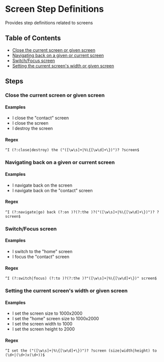 # Screen Step Definitions

Provides step definitions related to screens



## Table of Contents

- [Close the current screen or given screen](#Close-the-current-screen-or-given-screen)
- [Navigating back on a given or current screen](#Navigating-back-on-a-given-or-current-screen)
- [Switch/Focus screen](#Switch/Focus-screen)
- [Setting the current screen's width or given screen](#Setting-the-current-screen's-width-or-given-screen)

## Steps 



### Close the current screen or given screen

#### Examples

- I close the "contact" screen
- I close the screen
- I destroy the screen


#### Regex

```^I (?:close|destroy) the ("([\w\s]+|%\{[\w\d]+\})")? ?screen$```




### Navigating back on a given or current screen

#### Examples

- I navigate back on the screen
- I navigate back on the "contact" screen


#### Regex

```^I (?:navigate|go) back (?:on )?(?:the )?("([\w\s]+|%\{[\w\d]+\})")? ?screen$```




### Switch/Focus screen

#### Examples

- I switch to the "home" screen
- I focus the "contact" screen


#### Regex

```^I (?:switch|focus) (?:to )?(?:the )?"([\w\s]+|%\{[\w\d]+\})" screen$```




### Setting the current screen's width or given screen

#### Examples

- I set the screen size to 1000x2000
- I set the "home" screen size to 1000x2000
- I set the screen width to 1000
- I set the screen height to 2000


#### Regex

```^I set the ("([\w\s]+|%\{[\w\d]+\})")? ?screen (size|width|height) to (\d+|(\d+)x(\d+))$```


